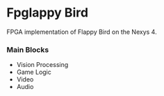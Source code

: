 Fpglappy Bird
===

FPGA implementation of Flappy Bird on the Nexys 4.

### Main Blocks
- Vision Processing
- Game Logic
- Video
- Audio
